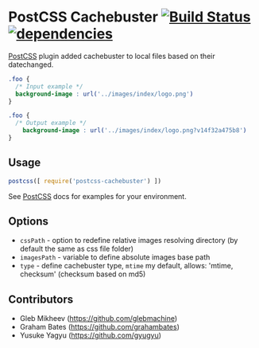 # PostCSS Cachebuster [![Build Status][ci-img]][ci][![dependencies][dm-img]][dm]

[PostCSS] plugin added cachebuster to local files based on their datechanged.

[PostCSS]: https://github.com/postcss/postcss
[ci-img]:  https://travis-ci.org/glebmachine/postcss-cachebuster.svg
[ci]:      https://travis-ci.org/glebmachine/postcss-cachebuster
[dm-img]:  https://david-dm.org/glebmachine/postcss-cachebuster.svg
[dm]:      https://david-dm.org/glebmachine/postcss-cachebuster

```css
.foo {
  /* Input example */
  background-image : url('../images/index/logo.png')
}
```

```css
.foo {
  /* Output example */
    background-image : url('../images/index/logo.png?v14f32a475b8')
}
```

## Usage

```js
postcss([ require('postcss-cachebuster') ])
```
See [PostCSS] docs for examples for your environment.

## Options

- `cssPath` - option to redefine relative images resolving directory (by default the same as css file folder)
- `imagesPath` - variable to define absolute images base path
- `type` - define cachebuster type, `mtime` my default, allows: 'mtime, checksum' (checksum based on md5)


## Contributors
- Gleb Mikheev (https://github.com/glebmachine)
- Graham Bates (https://github.com/grahambates)
- Yusuke Yagyu (https://github.com/gyugyu)

